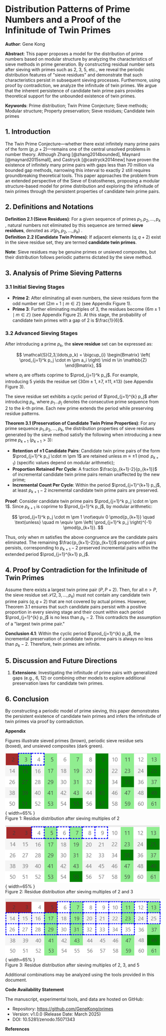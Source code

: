 # Distribution Patterns of Prime Numbers and a Proof of the Infinitude of Twin Primes

**Author**: Gene Kong  

**Abstract**: This paper proposes a model for the distribution of prime numbers based on modular structure by analyzing the characteristics of sieve methods in prime generation. By constructing residual number sets after sieving with primes such as 2, 3, 5, etc., we reveal the periodic distribution features of "sieve residues" and demonstrate that such characteristics persist in subsequent sieving processes. Furthermore, using proof by contradiction, we analyze the infinitude of twin primes. We argue that the inherent persistence of candidate twin prime pairs provides theoretical support for the unbounded existence of twin primes.  

**Keywords**: Prime distribution; Twin Prime Conjecture; Sieve methods; Modular structure; Property preservation; Sieve residues; Candidate twin primes  

## 1. Introduction  

The Twin Prime Conjecture—whether there exist infinitely many prime pairs of the form $(p, p+2)$—remains one of the central unsolved problems in number theory. Although Zhang [@zhang2014bounded], Maynard [@maynard2015small], and Castryck [@castryck2014new] have proven the existence of infinitely many prime pairs with gaps less than 70 million via bounded gap methods, narrowing this interval to exactly 2 still requires groundbreaking theoretical tools. This paper approaches the problem from an extended perspective of the Sieve of Eratosthenes, proposing a modular structure-based model for prime distribution and exploring the infinitude of twin primes through the persistent properties of candidate twin prime pairs.  

## 2. Definitions and Notations  

**Definition 2.1 (Sieve Residues)**: For a given sequence of primes $p_1, p_2, \ldots, p_k$ , natural numbers not eliminated by this sequence are termed **sieve residues**, denoted as $\mathcal{S}(p_1, p_2, \ldots, p_k)$ .  
**Definition 2.2 (Candidate Twin Primes)**: If adjacent elements $(q, q+2)$ exist in the sieve residue set, they are termed **candidate twin primes**.  

**Note**: Sieve residues may be genuine primes or unsieved composites, but their distribution follows periodic patterns dictated by the sieve method.  

## 3. Analysis of Prime Sieving Patterns  

### 3.1 Initial Sieving Stages  

- **Prime 2**: After eliminating all even numbers, the sieve residues form the odd number set $\{2m+1 \mid m \in \mathbb{Z}\}$ (see Appendix Figure 1).  
- **Prime 3**: Further eliminating multiples of 3, the residues become $\{6m \pm 1 \mid m \in \mathbb{Z}\}$ (see Appendix Figure 2). At this stage, the probability of candidate twin primes with a gap of 2 is $\frac{1}{6}$.  

### 3.2 Advanced Sieving Stages  

After introducing a prime $p_k$, the **sieve residue** set can be expressed as:  

$$
\mathcal{S}(2,3,\ldots,p_k) = \bigcup_{i} \begin{Bmatrix} \left( \prod_{j=1}^k p_j \cdot m \pm a_i \right) \mid m \in \mathbb{Z} \end{Bmatrix},
$$  

where $a_i$ are offsets coprime to $\prod_{j=1}^k p_j$. For example, introducing 5 yields the residue set $\{30m \pm 1, \pm 7, \pm 11, \pm 13\}$ (see Appendix Figure 3).  

The sieve residue set exhibits a cyclic period of $\prod_{j=1}^{k} p_j$ after introducing $p_k$, where $p_1 \ldots p_j$ denotes the consecutive prime sequence from 2 to the $k$-th prime. Each new prime extends the period while preserving residue patterns.  

**Theorem 3.1 (Preservation of Candidate Twin Prime Properties)**: For any prime sequence $p_1, p_2, \ldots, p_k$, the distribution properties of sieve residues generated by the sieve method satisfy the following when introducing a new prime $p_{k+1}$ ($p_{k+1} > 3$):  

- **Retention of ±1 Candidate Pairs**: Candidate twin prime pairs of the form $\prod_{j=1}^k p_j \cdot m \pm 1$ are retained unless $m \equiv \pm 1 \pmod{p_{k+1}}$ (specific values depend on modular arithmetic);  
- **Proportion Retained Per Cycle**: A fraction $\frac{p_{k+1}-2}{p_{k+1}}$ of incremental candidate twin prime pairs remain unaffected by the new prime;  
- **Incremental Count Per Cycle**: Within the period $\prod_{j=1}^{k+1} p_j$, at least $p_{k+1}-2$ incremental candidate twin prime pairs are preserved.  

**Proof**: Consider candidate twin prime pairs $\prod_{j=1}^k p_j \cdot m \pm 1$. Since $p_{k+1}$ is coprime to $\prod_{j=1}^k p_j$, by modular arithmetic:  

$$
\prod_{j=1}^k p_j \cdot m \pm 1 \not\equiv 0 \pmod{p_{k+1}} \quad \text{unless} \quad m \equiv \pm \left( \prod_{j=1}^k p_j \right)^{-1} \pmod{p_{k+1}}.  
$$  

Thus, only when $m$ satisfies the above congruence are the candidate pairs eliminated. The remaining $\frac{p_{k+1}-2}{p_{k+1}}$ proportion of pairs persists, corresponding to $p_{k+1}-2$ preserved incremental pairs within the extended period $\prod_{j=1}^{k+1} p_j$.  

## 4. Proof by Contradiction for the Infinitude of Twin Primes  

Assume there exists a largest twin prime pair $(P, P+2)$. Then, for all $n > P$, the sieve residue set $\mathcal{S}(2,3,\ldots,p_k)$ must not contain any candidate twin prime pairs $(q, q+2)$ that are not covered by actual primes. However, Theorem 3.1 ensures that such candidate pairs persist with a positive proportion in every sieving stage and their count within each period $\prod_{j=1}^{k} p_j$ is no less than $p_k - 2$. This contradicts the assumption of a "largest twin prime pair." 

**Conclusion 4.1**: Within the cyclic period $\prod_{j=1}^{k} p_j$, the incremental preservation of candidate twin prime pairs is always no less than $p_k - 2$. Therefore, twin primes are infinite.  

## 5. Discussion and Future Directions  

1. **Extensions**: Investigating the infinitude of prime pairs with generalized gaps (e.g., 6, 12) or combining other models to explore additional preservation laws for candidate twin primes.  

## 6. Conclusion  

By constructing a periodic model of prime sieving, this paper demonstrates the persistent existence of candidate twin primes and infers the infinitude of twin primes via proof by contradiction.  

**Appendix**  

Figures illustrate sieved primes (brown), periodic sieve residue sets (boxed), and unsieved composites (dark green).  

![Residue distribution after sieving multiples of 2](src/02.png "Residue distribution after sieving multiples of 2"){ width=65% }  
Figure 1: Residue distribution after sieving multiples of 2  

![Residue distribution after sieving multiples of 2 and 3](src/03.png "Residue distribution after sieving multiples of 2 and 3"){ width=65% }  
Figure 2: Residue distribution after sieving multiples of 2 and 3  

![Residue distribution after sieving multiples of 2, 3, and 5](src/05.png "Residue distribution after sieving multiples of 2, 3, and 5"){ width=65% }  
Figure 3: Residue distribution after sieving multiples of 2, 3, and 5  

Additional combinations may be analyzed using the tools provided in this document.  

**Code Availability Statement**  

The manuscript, experimental tools, and data are hosted on GitHub:  

* Repository: https://github.com/GeneKong/primes  
* Version: v1.0.0 (Release Date: March 2025)  
* DOI: 10.5281/zenodo.15071343  

**References**  